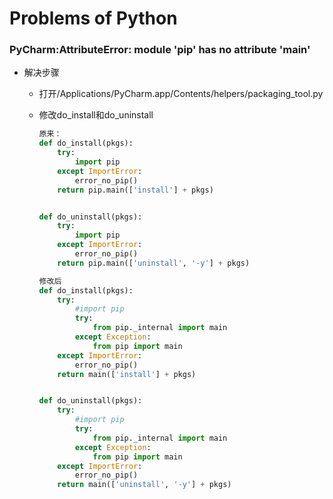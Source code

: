 # Problems of Python

### PyCharm:AttributeError: module 'pip' has no attribute 'main'

* 解决步骤

  * 打开/Applications/PyCharm.app/Contents/helpers/packaging_tool.py

  * 修改do_install和do_uninstall

    ```python
    原来：
    def do_install(pkgs):
        try:
            import pip
        except ImportError:
            error_no_pip()
        return pip.main(['install'] + pkgs)
    
    
    def do_uninstall(pkgs):
        try:
            import pip
        except ImportError:
            error_no_pip()
        return pip.main(['uninstall', '-y'] + pkgs)
    
    修改后
    def do_install(pkgs):
        try:
            #import pip
            try:
                from pip._internal import main
            except Exception:
                from pip import main
        except ImportError:
            error_no_pip()
        return main(['install'] + pkgs)
    
    
    def do_uninstall(pkgs):
        try:
            #import pip
            try:
                from pip._internal import main
            except Exception:
                from pip import main
        except ImportError:
            error_no_pip()
        return main(['uninstall', '-y'] + pkgs)
    ```

    